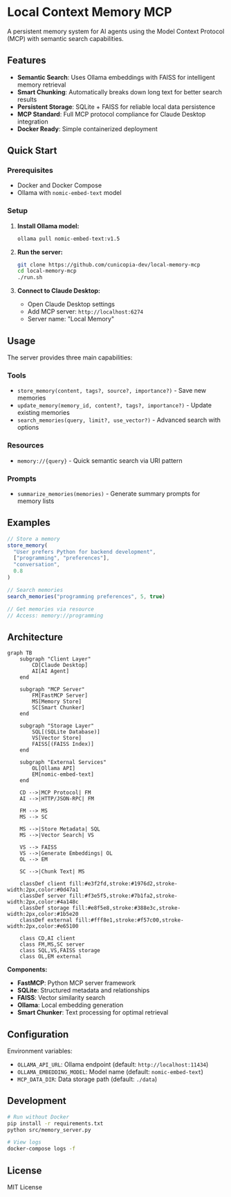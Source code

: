 # Local Context Memory MCP

A persistent memory system for AI agents using the Model Context Protocol (MCP) with semantic search capabilities.

## Features

- **Semantic Search**: Uses Ollama embeddings with FAISS for intelligent memory retrieval
- **Smart Chunking**: Automatically breaks down long text for better search results  
- **Persistent Storage**: SQLite + FAISS for reliable local data persistence
- **MCP Standard**: Full MCP protocol compliance for Claude Desktop integration
- **Docker Ready**: Simple containerized deployment

## Quick Start

### Prerequisites
- Docker and Docker Compose
- Ollama with `nomic-embed-text` model

### Setup

1. **Install Ollama model:**
   ```bash
   ollama pull nomic-embed-text:v1.5
   ```

2. **Run the server:**
   ```bash
   git clone https://github.com/cunicopia-dev/local-memory-mcp
   cd local-memory-mcp
   ./run.sh
   ```

3. **Connect to Claude Desktop:**
   - Open Claude Desktop settings
   - Add MCP server: `http://localhost:6274`
   - Server name: "Local Memory"

## Usage

The server provides three main capabilities:

### Tools
- `store_memory(content, tags?, source?, importance?)` - Save new memories
- `update_memory(memory_id, content?, tags?, importance?)` - Update existing memories  
- `search_memories(query, limit?, use_vector?)` - Advanced search with options

### Resources
- `memory://{query}` - Quick semantic search via URI pattern

### Prompts
- `summarize_memories(memories)` - Generate summary prompts for memory lists

## Examples

```javascript
// Store a memory
store_memory(
  "User prefers Python for backend development", 
  ["programming", "preferences"], 
  "conversation", 
  0.8
)

// Search memories
search_memories("programming preferences", 5, true)

// Get memories via resource
// Access: memory://programming
```

## Architecture

```mermaid
graph TB
    subgraph "Client Layer"
        CD[Claude Desktop]
        AI[AI Agent]
    end
    
    subgraph "MCP Server"
        FM[FastMCP Server]
        MS[Memory Store]
        SC[Smart Chunker]
    end
    
    subgraph "Storage Layer"
        SQL[(SQLite Database)]
        VS[Vector Store]
        FAISS[(FAISS Index)]
    end
    
    subgraph "External Services"
        OL[Ollama API]
        EM[nomic-embed-text]
    end
    
    CD -->|MCP Protocol| FM
    AI -->|HTTP/JSON-RPC| FM
    
    FM --> MS
    MS --> SC
    
    MS -->|Store Metadata| SQL
    MS -->|Vector Search| VS
    
    VS --> FAISS
    VS -->|Generate Embeddings| OL
    OL --> EM
    
    SC -->|Chunk Text| MS
    
    classDef client fill:#e3f2fd,stroke:#1976d2,stroke-width:2px,color:#0d47a1
    classDef server fill:#f3e5f5,stroke:#7b1fa2,stroke-width:2px,color:#4a148c
    classDef storage fill:#e8f5e8,stroke:#388e3c,stroke-width:2px,color:#1b5e20
    classDef external fill:#fff8e1,stroke:#f57c00,stroke-width:2px,color:#e65100
    
    class CD,AI client
    class FM,MS,SC server
    class SQL,VS,FAISS storage
    class OL,EM external
```

**Components:**
- **FastMCP**: Python MCP server framework
- **SQLite**: Structured metadata and relationships
- **FAISS**: Vector similarity search
- **Ollama**: Local embedding generation
- **Smart Chunker**: Text processing for optimal retrieval

## Configuration

Environment variables:
- `OLLAMA_API_URL`: Ollama endpoint (default: `http://localhost:11434`)
- `OLLAMA_EMBEDDING_MODEL`: Model name (default: `nomic-embed-text`)
- `MCP_DATA_DIR`: Data storage path (default: `./data`)

## Development

```bash
# Run without Docker
pip install -r requirements.txt
python src/memory_server.py

# View logs
docker-compose logs -f
```

## License

MIT License